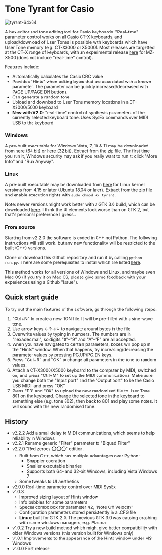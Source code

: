 # Tone Tyrant for Casio

![tyrant-64x64](https://user-images.githubusercontent.com/42281265/149575450-a4bce95c-79d1-4836-a40a-6082bbaf9f68.png)

A hex editor and tone editing tool for Casio keyboards. "Real-time" parameter control works on all Casio CT-X keyboards, and upload/download of User Tones is possible with keyboards which have User Tone memory (e.g. CT-X3000 or X5000). Most releases are targetted at the CT-X range of keyboards, with an experimental release [here](https://github.com/michgz/tonetyrant/releases/tag/v2.2.2-MXr) for MZ-X500 (does not include "real-time" control).

Features include:
* Automatically calculates the Casio CRC value
* Provides "Hints" when editing bytes that are associated with a known parameter. The parameter can be quickly increased/decreased with PAGE UP/PAGE DN buttons.
* Can generate a random tone
* Upload and download to User Tone memory locations in a CT-X3000/5000 keyboard
* **New with V2.0**: "real-time" control of synthesis parameters of the currently selected keyboard tone. Uses SysEx commands over MIDI USB to the keyboard

### Windows

A pre-built executable for Windows Vista, 7, 10 & 11 may be downloaded from [here (64 bit)](https://github.com/michgz/tonetyrant/releases/download/v2.2.0/windows-all-versions-64bit-executable-v2.2.0.zip) or [here (32 bit)](https://github.com/michgz/tonetyrant/releases/download/v2.2.0/windows-all-versions-32bit-executable-v2.2.0.zip). Extract from the zip file. The first time you run it, Windows security may ask if you really want to run it: click "More Info" and "Run Anyway".

### Linux

A pre-built executable may be downloaded from [here](https://github.com/michgz/tonetyrant/releases/download/v2.2.0/linux-gtk2-executable-v2.2.0.zip) for Linux kernel versions from 4.15 or later (Ubuntu 18.04 or later). Extract from the zip file and enable execution rights with ```sudo chmod +x tyrant```.

Note: newer versions might work better with a GTK 3.0 build, which can be downloaded [here](https://github.com/michgz/tonetyrant/releases/download/v2.2.0/linux-gtk3-executable-v2.2.0.zip). I think the UI elements look worse than on GTK 2, but that's personal preference I guess..

### From source

Starting from v2.2.0 the software is coded in C++ not Python. The following instructions will still work, but any new functionality will be restricted to the built (C++) versions.

Clone or download this Github repository and run it by calling ```python run.py```. There are some prerequisites to install which are listed [here](Prerequisites.md).

This method works for all versions of Windows and Linux, and maybe even Mac OS (if you try it on Mac OS, please give some feedback with your experiences using a Github "Issue").

## Quick start guide

To try out the main features of the software, go through the following steps:

1. "Ctrl+N" to create a new TON file. It will be pre-filled with a sine-wave tone.
2. Use arrow keys &#8592;&#8593;&#8594;&#8595; to navigate around bytes in the file
3. Overwrite values by typing in numbers. The numbers are in "hexadecimal", so digits "0"&#8211;"9" and "A"&#8211;"F" are all accepted.
4. When you have navigated to certain parameters, boxes will pop up in the "Hints" window. When that happens, try increasing/decreasing the parameter values by pressing PG.UP/PG.DN keys.
5. Press "Ctrl+R" and "OK" to change all parameters in the tone to random values.
6. Attach a CT-X3000/X5000 keyboard to the computer by MIDI, switched on, and press "Ctrl+M" to set up the MIDI communications. Make sure you change both the "Input port" and the "Output port" to be the Casio USB MIDI, and press "OK".
7. Press "F3" and "OK" to upload the new randomised file to User Tone 801 on the keyboard. Change the selected tone in the keyboard to something else (e.g. tone 802), then back to 801 and play some notes. It will sound with the new randomised tone.

## History

* v2.2.2  Add a small delay to MIDI communications, which seems to help reliability in Windows
* v2.2.1  Rename generic "Filter" parameter to "Biquad Filter"
* v2.2.0  "Red zeroes &#x2B55;&#x2B55;&#x2B55;" edition.
   * Built from C++, which has multiple advantages over Python:
     * Snappier operation
     * Smaller executable binaries
     * Supports both 64- and 32-bit Windows, including Vista Windows 7
   * Some tweaks to UI aesthetics
* v2.0.0  Real-time parameter control over MIDI SysEx
* v1.0.3
   * Improved sizing layout of Hints window
   * Info bubbles for some parameters
   * Special combo box for parameter 42, "Note Off Velocity"
   * Configuration parameters stored persistently in a .CFG file
   * **Linux**: built for GTK 2.0. The previous GTK 3.0 was causing crashing with some windows managers, e.g. Plasma
* v1.0.2  Try a new build method which might give better compatibility with older Windows versions (this version built for Windows only)
* v1.0.1  Improvements to the appearance of the Hints window under MS Windows
* v1.0.0  First release
